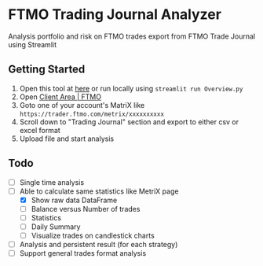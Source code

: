 # FTMO Trading Journal Analyzer

Analysis portfolio and risk on FTMO trades export from FTMO Trade Journal using Streamlit

## Getting Started

1. Open this tool at [here]() or run locally using `streamlit run Overview.py`
2. Open [Client Area | FTMO](https://trader.ftmo.com/client-area)
3. Goto one of your account's MatriX like `https://trader.ftmo.com/metrix/xxxxxxxxxx`
4. Scroll down to "Trading Journal" section and export to either csv or excel format
5. Upload file and start analysis

## Todo

- [ ] Single time analysis
- [ ] Able to calculate same statistics like MetriX page
  - [X] Show raw data DataFrame
  - [ ] Balance versus Number of trades
  - [ ] Statistics
  - [ ] Daily Summary
  - [ ] Visualize trades on candlestick charts
- [ ] Analysis and persistent result (for each strategy)
- [ ] Support general trades format analysis
